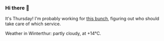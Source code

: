 ### Hi there :wave:

It's Thursday! I'm probably working for [this bunch](https://github.com/kohofinancial), figuring out who should take care of which service.

Weather in Winterthur: partly cloudy, at +14°C.
